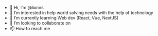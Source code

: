 - 👋 Hi, I’m @lionns
- 👀 I’m interested in help world solving needs with the help of technology
- 🌱 I’m currently learning Web dev (React, Vue, NextJS)
- 💞️ I’m looking to collaborate on 
- 📫 How to reach me 

<!---
lionns/lionns is a ✨ special ✨ repository because its `README.md` (this file) appears on your GitHub profile.
You can click the Preview link to take a look at your changes.
--->

